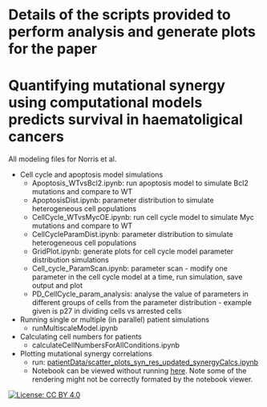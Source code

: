 # Details of the scripts provided to perform analysis and generate plots for the paper
# Quantifying mutational synergy using computational models predicts survival in haematoligical cancers

All modeling files for Norris et al.

- Cell cycle and apoptosis model simulations
  - Apoptosis_WTvsBcl2.ipynb: run apoptosis model to simulate Bcl2 mutations and compare to WT
  - ApoptosisDist.ipynb: parameter distribution to simulate heterogeneous cell populations
  - CellCycle_WTvsMycOE.ipynb: run cell cycle model to simulate Myc mutations and compare to WT
  - CellCycleParamDist.ipynb: parameter distribution to simulate heterogeneous cell populations
  - GridPlot.ipynb: generate plots for cell cycle model parameter distribution simulations
  - Cell_cycle_ParamScan.ipynb: parameter scan - modify one parameter in the cell cycle model at a time, run simulation, save output and plot
  - PD_CellCycle_param_analysis: analyse the value of parameters in different groups of cells from the parameter distribution - example given is p27 in dividing cells vs arrested cells 
- Running single or multiple (in parallel) patient simulations
  - runMultiscaleModel.ipynb 
- Calculating cell numbers for patients
  - calculateCellNumbersForAllConditions.ipynb 
- Plotting mutational synergy correlations
  - run: [patientData/scatter_plots_syn_res_updated_synergyCalcs.ipynb](patientData/scatter_plots_syn_res_updated_synergyCalcs.ipynb)
  - Notebook can be viewed without running [here](https://nbviewer.org/github/SiFTW/norrisEtAl/blob/main/patientData/scatter_plots_syn_res_updated_synergyCalcs.ipynb). Note some of the rendering might not be correctly formated by the notebook viewer.


[![License: CC BY 4.0](https://img.shields.io/badge/License-CC_BY_4.0-lightgrey.svg)](https://creativecommons.org/licenses/by/4.0/)
